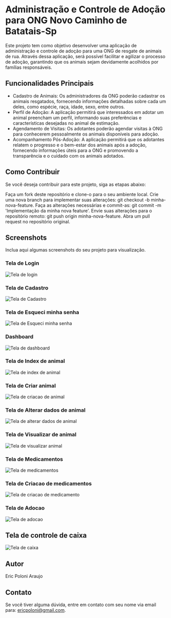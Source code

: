 # Administração e Controle de Adoção para ONG Novo Caminho de Batatais-Sp

Este projeto tem como objetivo desenvolver uma aplicação de administração e controle de adoção para uma ONG de resgate de animais de rua. Através dessa aplicação, será possível facilitar e agilizar o processo de adoção, garantindo que os animais sejam devidamente acolhidos por famílias responsáveis.

## Funcionalidades Principais

- Cadastro de Animais: Os administradores da ONG poderão cadastrar os animais resgatados, fornecendo informações detalhadas sobre cada um deles, como espécie, raça, idade, sexo, entre outros.
- Perfil de Adoção: A aplicação permitirá que interessados em adotar um animal preencham um perfil, informando suas preferências e características desejadas no animal de estimação.
- Agendamento de Visitas: Os adotantes poderão agendar visitas à ONG para conhecerem pessoalmente os animais disponíveis para adoção.
- Acompanhamento Pós-Adoção: A aplicação permitirá que os adotantes relatem o progresso e o bem-estar dos animais após a adoção, fornecendo informações úteis para a ONG e promovendo a transparência e o cuidado com os animais adotados.

## Como Contribuir

Se você deseja contribuir para este projeto, siga as etapas abaixo:

Faça um fork deste repositório e clone-o para o seu ambiente local.
Crie uma nova branch para implementar suas alterações: git checkout -b minha-nova-feature.
Faça as alterações necessárias e commit-as: git commit -m 'Implementação da minha nova feature'.
Envie suas alterações para o repositório remoto: git push origin minha-nova-feature.
Abra um pull request no repositório original.

## Screenshots

Inclua aqui algumas screenshots do seu projeto para visualização.

### Tela de Login

![Tela de login](screenshots/tela-login-admin.png)

### Tela de Cadastro

![Tela de Cadastro](screenshots/tela-register-admin.png)

### Tela de Esqueci minha senha

![Tela de Esqueci minha senha](screenshots/tela-forgot-password.png)

### Dashboard

![Tela de dashboard](screenshots/dashboard-admin.png)

### Tela de Index de animal

![Tela de index de animal](screenshots/index-animal-admin.png)

### Tela de Criar animal

![Tela de criacao de animal](screenshots/create-animal.png)

### Tela de Alterar dados de animal

![Tela de alterar dados de animal](screenshots/edit-animal-admin.png)


### Tela de Visualizar de animal

![Tela de visualizar animal](screenshots/show-animal-admin.png)


### Tela de Medicamentos

![Tela de medicamentos](screenshots/index-medicamentos-admin.png)

### Tela de Criacao de medicamentos

![Tela de criacao de medicamento](screenshots/tela-criar-medicamentos-admin.png)

### Tela de Adocao

![Tela de adocao](screenshots/tela-adocao-admin.png)

## Tela de controle de caixa

![Tela de caixa](screenshots/transaction-index.png)

## Autor
Eric Poloni Araujo

## Contato

Se você tiver alguma dúvida, entre em contato com seu nome via email para: ericpoloni@gmail.com.
